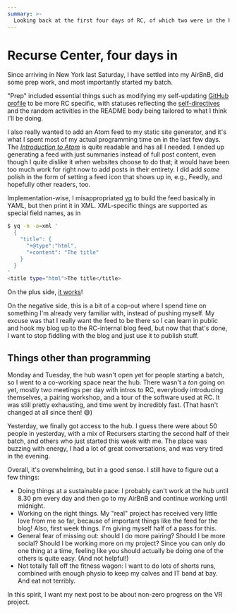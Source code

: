 ```yaml
---
summary: >-
  Looking back at the first four days of RC, of which two were in the hub.
---
```


# Recurse Center, four days in

Since arriving in New York last Saturday, I have settled into my AirBnB, did
some prep work, and most importantly started my batch.

"Prep" included essential things such as modifying my self-updating [GitHub
profile][profile] to be more RC specific, with statuses reflecting the
[self-directives] and the random activities in the README body being tailored
to what I think I'll be doing.

I also really wanted to add an Atom feed to my static site generator, and it's
what I spent most of my actual programming time on in the last few days. The
[*Introduction to Atom*][atom] is quite readable and has all I needed. I ended
up generating a feed with just summaries instead of full post content, even
though I quite dislike it when websites choose to do that; it would have been
too much work for right now to add posts in their entirety. I did add *some*
polish in the form of setting a feed icon that shows up in, e.g., Feedly, and
hopefully other readers, too.

Implementation-wise, I misappropriated [yq] to build the feed basically in
YAML, but then print it in XML. XML-specific things are supported as special
field names, as in

```sh
$ yq -n -o=xml '
  {
    "title": {
      "+@type":"html",
      "+content": "The title"
    }
  }
'
<title type="html">The title</title>
```

On the plus side, [it works][feed]!

On the negative side, this is a bit of a cop-out where I spend time on
something I'm already very familiar with, instead of pushing myself. My excuse
was that I really want the feed to be there so I can learn in public and hook
my blog up to the RC-internal blog feed, but now that that's done, I want to
stop fiddling with the blog and just use it to publish stuff.

## Things other than programming

Monday and Tuesday, the hub wasn't open yet for people starting a batch, so I
went to a co-working space near the hub. There wasn't a *ton* going on yet,
mostly two meetings per day with intros to RC, everybody introducing
themselves, a pairing workshop, and a tour of the software used at RC. It was
still pretty exhausting, and time went by incredibly fast. (That hasn't changed
at all since then! :sweat_smile:)

Yesterday, we finally got access to the hub. I guess there were about 50 people
in yesterday, with a mix of Recursers starting the second half of their batch,
and others who just started this week with me. The place was buzzing with
energy, I had a lot of great conversations, and was very tired in the evening.

Overall, it's overwhelming, but in a good sense. I still have to figure out a
few things:

- Doing things at a sustainable pace: I probably can't work at the hub until
  8.30 pm every day and then go to my AirBnB and continue working until
  midnight.
- Working on the right things. My "real" project has received very little love
  from me so far, because of important things like the feed for the blog! Also,
  first week things. I'm giving myself half of a pass for this.
- General fear of missing out: should I do more pairing? Should I be more
  social? Should I be working more on my project? Since you can only do one
  thing at a time, feeling like you should actually be doing one of the others is
  quite easy. (And not helpful!)
- Not totally fall off the fitness wagon: I want to do lots of shorts runs,
  combined with enough physio to keep my calves and IT band at bay. And eat not
  terribly.

In this spirit, I want my next post to be about non-zero progress on the VR
project.

[profile]: <https://github.com/bewuethr>
[self-directives]: <https://www.recurse.com/self-directives>
[atom]: <https://validator.w3.org/feed/docs/atom.html>
[yq]: <https://github.com/mikefarah/yq>
[feed]: </feed.xml>
